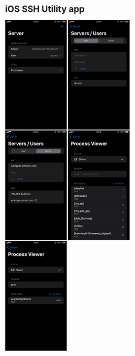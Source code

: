 # iOS SSH Utility app

<img src="images/server_screen.PNG" width="200">
<img src="images/add_user.PNG" width="200">
<img src="images/add_server.PNG" width="200">
<img src="images/process_viewer_unfiltered.PNG" width="200">
<img src="images/process_viewer_filtered.PNG" width="200">